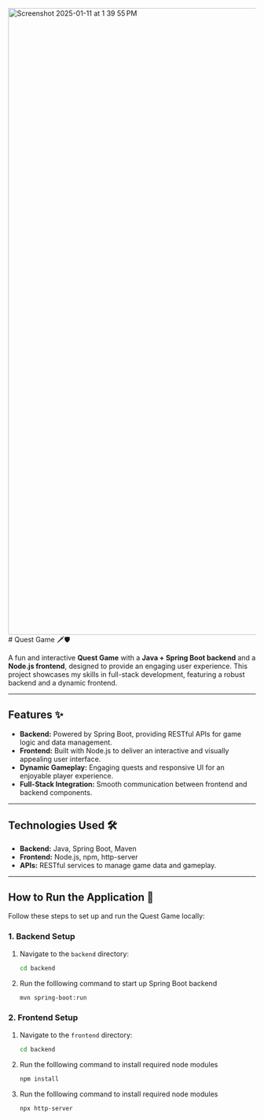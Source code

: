 <img width="1274" alt="Screenshot 2025-01-11 at 1 39 55 PM" src="https://github.com/user-attachments/assets/167debfe-a2ef-4a4d-b3b9-fd0362fae264" />
# Quest Game 🗡️🛡️

A fun and interactive **Quest Game** with a **Java + Spring Boot backend** and a **Node.js frontend**, designed to provide an engaging user experience. This project showcases my skills in full-stack development, featuring a robust backend and a dynamic frontend.

---

## Features ✨
- **Backend:** Powered by Spring Boot, providing RESTful APIs for game logic and data management.
- **Frontend:** Built with Node.js to deliver an interactive and visually appealing user interface.
- **Dynamic Gameplay:** Engaging quests and responsive UI for an enjoyable player experience.
- **Full-Stack Integration:** Smooth communication between frontend and backend components.

---

## Technologies Used 🛠️
- **Backend:** Java, Spring Boot, Maven
- **Frontend:** Node.js, npm, http-server
- **APIs:** RESTful services to manage game data and gameplay.

---

## How to Run the Application 🚀

Follow these steps to set up and run the Quest Game locally:

### 1. Backend Setup
1. Navigate to the `backend` directory:
   ```bash
   cd backend
   ```
2. Run the folllowing command to start up Spring Boot backend
   ```bash
   mvn spring-boot:run
   ```

### 2. Frontend Setup
1. Navigate to the `frontend` directory:
   ```bash
   cd backend
   ```
2. Run the folllowing command to install required node modules
   ```bash
   npm install
   ```
3. Run the folllowing command to install required node modules
   ```bash
   npx http-server
   ```
